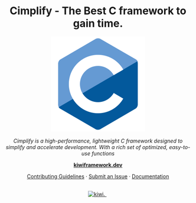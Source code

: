<h1 align="center">Cimplify - The Best C framework to gain time.</h1>

<p align="center">
  <img src="https://raw.githubusercontent.com/devicons/devicon/master/icons/c/c-original.svg" alt="logo" style="display: block; margin: auto;">
  <br>
  <em>Cimplify is a high-performance, lightweight C framework designed to simplify and accelerate development. With a rich set of optimized, easy-to-use functions
    </em>
  <br>
</p>

<p align="center">
  <a href="https://kiwiframework.dev/"><strong>kiwiframework.dev</strong></a>
  <br>
</p>

<p align="center">
  <a href="CONTRIBUTING.md">Contributing Guidelines</a>
  ·
  <a href="https://github.com/intel1337/kiwi/issues">Submit an Issue</a>
  ·
  <a href="https://kiwiframework.dev/doc">Documentation</a>
  <br>
  <br>
</p>

<p align="center">
  <a href="kiwiframework.dev/install">
    <img src="https://img.shields.io/badge/Get-kiwi.-green" alt="kiwi." />
  </a>&nbsp;
</p>
